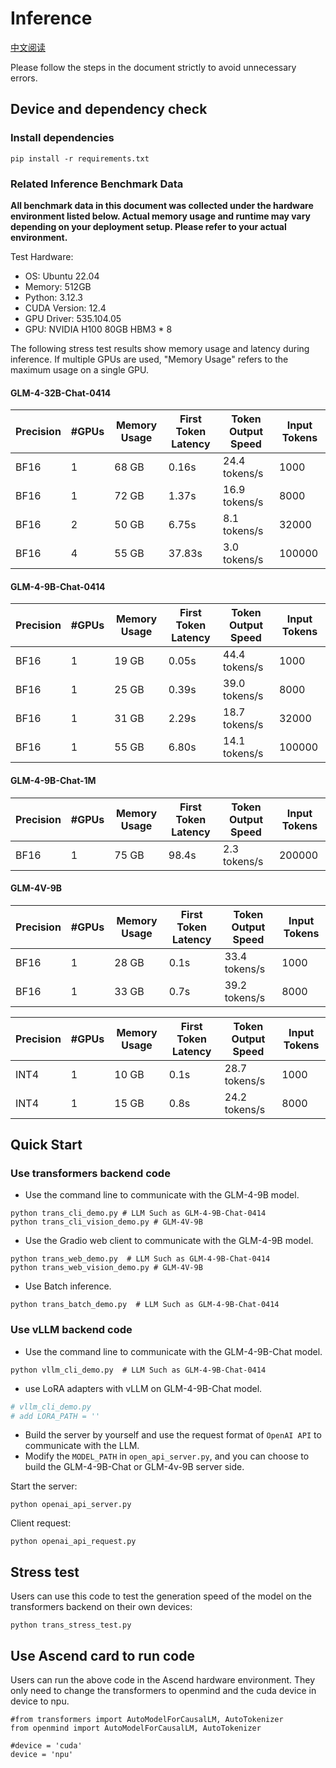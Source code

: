 # Inference

[中文阅读](README_zh.md)

Please follow the steps in the document strictly to avoid unnecessary errors.

## Device and dependency check

### Install dependencies

```shell
pip install -r requirements.txt
```

### Related Inference Benchmark Data

**All benchmark data in this document was collected under the hardware environment listed below. Actual memory usage and runtime may vary depending on your deployment setup. Please refer to your actual environment.**

Test Hardware:

+ OS: Ubuntu 22.04
+ Memory: 512GB
+ Python: 3.12.3
+ CUDA Version: 12.4
+ GPU Driver: 535.104.05
+ GPU: NVIDIA H100 80GB HBM3 * 8

The following stress test results show memory usage and latency during inference. If multiple GPUs are used, "Memory Usage" refers to the maximum usage on a single GPU.

#### GLM-4-32B-Chat-0414

| Precision   | #GPUs | Memory Usage  | First Token Latency | Token Output Speed | Input Tokens |
|-------------|-------|---------------|---------------------|-------------------|--------------|
| BF16        | 1     | 68 GB         | 0.16s               | 24.4 tokens/s     | 1000         |
| BF16        | 1     | 72 GB         | 1.37s               | 16.9 tokens/s     | 8000         |
| BF16        | 2     | 50 GB         | 6.75s               | 8.1 tokens/s      | 32000        |
| BF16        | 4     | 55 GB         | 37.83s              | 3.0 tokens/s      | 100000       |

#### GLM-4-9B-Chat-0414

| Precision | #GPUs | Memory Usage | First Token Latency | Token Output Speed | Input Tokens |
|-----------|-------|---------------|----------------------|---------------------|---------------|
| BF16      | 1     | 19 GB         | 0.05s                | 44.4 tokens/s       | 1000          |
| BF16      | 1     | 25 GB         | 0.39s                | 39.0 tokens/s       | 8000          |
| BF16      | 1     | 31 GB         | 2.29s                | 18.7 tokens/s       | 32000         |
| BF16      | 1     | 55 GB         | 6.80s                | 14.1 tokens/s       | 100000        |

#### GLM-4-9B-Chat-1M

| Precision | #GPUs | Memory Usage | First Token Latency | Token Output Speed | Input Tokens |
|-----------|-------|---------------|----------------------|---------------------|---------------|
| BF16      | 1     | 75 GB         | 98.4s                | 2.3 tokens/s        | 200000        |

#### GLM-4V-9B

| Precision | #GPUs | Memory Usage | First Token Latency | Token Output Speed | Input Tokens |
|-----------|-------|---------------|----------------------|---------------------|---------------|
| BF16      | 1     | 28 GB         | 0.1s                 | 33.4 tokens/s       | 1000          |
| BF16      | 1     | 33 GB         | 0.7s                 | 39.2 tokens/s       | 8000          |

| Precision | #GPUs | Memory Usage | First Token Latency | Token Output Speed | Input Tokens |
|-----------|-------|---------------|----------------------|---------------------|---------------|
| INT4      | 1     | 10 GB         | 0.1s                 | 28.7 tokens/s       | 1000          |
| INT4      | 1     | 15 GB         | 0.8s                 | 24.2 tokens/s       | 8000          |

## Quick Start

### Use transformers backend code

+ Use the command line to communicate with the GLM-4-9B model.

```shell
python trans_cli_demo.py # LLM Such as GLM-4-9B-Chat-0414
python trans_cli_vision_demo.py # GLM-4V-9B
```

+ Use the Gradio web client to communicate with the  GLM-4-9B model.

```shell
python trans_web_demo.py  # LLM Such as GLM-4-9B-Chat-0414
python trans_web_vision_demo.py # GLM-4V-9B
```

+ Use Batch inference.

```shell
python trans_batch_demo.py  # LLM Such as GLM-4-9B-Chat-0414
```

### Use vLLM backend code

+ Use the command line to communicate with the GLM-4-9B-Chat model.

```shell
python vllm_cli_demo.py  # LLM Such as GLM-4-9B-Chat-0414
```

+ use LoRA adapters with vLLM on GLM-4-9B-Chat model.

```python
# vllm_cli_demo.py
# add LORA_PATH = ''
```

+ Build the server by yourself and use the request format of `OpenAI API` to communicate with the LLM.
+ Modify the `MODEL_PATH` in `open_api_server.py`, and you can choose to build the GLM-4-9B-Chat or GLM-4v-9B server side.

Start the server:

```shell
python openai_api_server.py
```

Client request:

```shell
python openai_api_request.py
```

## Stress test

Users can use this code to test the generation speed of the model on the transformers backend on their own devices:

```shell
python trans_stress_test.py
```

## Use Ascend card to run code

Users can run the above code in the Ascend hardware environment. They only need to change the transformers to openmind and the cuda device in device to npu.

```shell
#from transformers import AutoModelForCausalLM, AutoTokenizer
from openmind import AutoModelForCausalLM, AutoTokenizer

#device = 'cuda'
device = 'npu'
```
